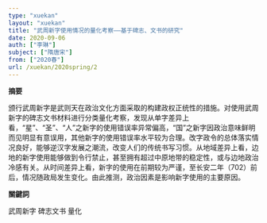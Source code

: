 ```yaml
---
type: "xuekan"
layout: "xuekan"
title: "武周新字使用情况的量化考察——基于碑志、文书的研究"
date: 2020-09-06
auth: ["李琳"]
subject: ["隋唐宋"]
from: ["2020春"]
url: /xuekan/2020spring/2
---
```


**摘要**      

颁行武周新字是武则天在政治文化方面采取的构建政权正统性的措施。对使用武周新字的碑志文书材料进行分类量化考察，发现从单字差异上看，“星”、“圣”、“人”之新字的使用错误率异常偏高，“国”之新字因政治意味鲜明而见明显有意误用，其他新字的使用错误率水平较为合理。改字政令的总体落实情况良好，能够逆汉字发展之潮流，改变人们的传统书写习惯。从地域差异上看，边地的新字使用能够做到令行禁止，甚至拥有超过中原地带的稳定性，或与边地政治冷感有关。从时间差异上看，新字的使用在前期较为严谨，至长安二年（702）前后，情况随政局发生变化。由此推测，政治因素是影响新字使用的主要原因。

**關鍵詞**

武周新字 碑志文书  量化
